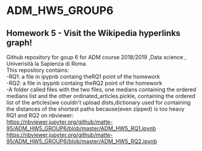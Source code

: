 # ADM_HW5_GROUP6
## Homework 5 - Visit the Wikipedia hyperlinks graph!

Github repository for goup 6 for ADM course 2018/2019 ,Data science , Univerisità la Sapienza di Roma.  <br/>
This repository contains:  <br/>
-RQ1: a file in ipypnb containg theRQ1 point of the homework  <br/>
-RQ2: a file in ipypnb containg theRQ2 point of the homework  <br/>
-A folder called files with the two files, one medians containing the ordered medians list and the other ordinated_articles.pickle, containing the ordered list of the articles(we couldn't upload dists,dictionary used for containing the distances of the shortest paths because(even zipped) is too heavy <br/>
RQ1 and RQ2 on nbviewer: <br/>
https://nbviewer.jupyter.org/github/matte-95/ADM_HW5_GROUP6/blob/master/ADM_HW5_RQ1.ipynb <br/>
https://nbviewer.jupyter.org/github/matte-95/ADM_HW5_GROUP6/blob/master/ADM_HW5_RQ2.ipynb <br/>
